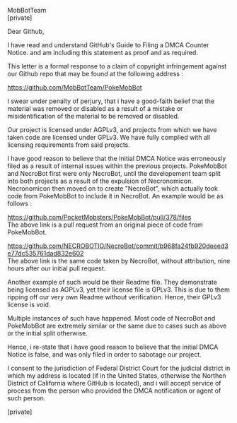 MobBotTeam   
[private]

Dear Github,

I have read and understand GitHub's Guide to Filing a DMCA Counter Notice.
and am including this statement as proof and as required.

This letter is a formal response to a claim of copyright infringement
against our Github repo that may be found at the following address :

https://github.com/MobBotTeam/PokeMobBot

I swear under penalty of perjury, that i have a good-faith belief that the
material was removed or disabled as a result of a mistake or
misidentification of the material to be removed or disabled.

Our project is licensed under AGPLv3, and projects from which we have taken
code are licensed under GPLv3. We have fully complied with all licensing
requirements from said projects.

I have good reason to believe that the Initial DMCA Notice was erroneously
filed as a result of internal issues within the previous projects.
PokeMobBot and NecroBot first were only NecroBot, until the developement
team split into both projects as a result of the expulsion of Necronomicon.
Necronomicon then moved on to create "NecroBot", which actually took code
from PokeMobBot to include it in NecroBot. An example would be as follows :

https://github.com/PocketMobsters/PokeMobBot/pull/378/files  
The above link is a pull request from an original piece of code from
PokeMobBot.

https://github.com/NECROBOTIO/NecroBot/commit/b968fa24fb920deeed3e77dc535761dad832e602   
The above link is the same code taken by NecroBot, without attribution,
nine hours after our initial pull request.

Another example of such would be their Readme file. They demonstrate being
licensed as AGPLv3, yet their license file is GPLv3.
This is due to them ripping off our very own Readme without verification.
Hence, their GPLv3 license is void.

Multiple instances of such have happened. Most code of NecroBot and
PokeMobBot are extremely similar or the same due to cases such as above or
the initial split otherwise.

Hence, i re-state that i have good reason to believe that the initial DMCA
Notice is false, and was only filed in order to sabotage our project.

I consent to the jurisdiction of Federal District Court for the judicial
district in which my address is located (if in the United States, otherwise
the Northen District of California where GitHub is located), and i will
accept service of process from the person who provided the DMCA
notification or agent of such person.

[private]
